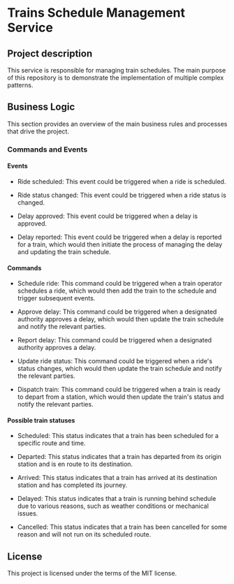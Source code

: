 # Trains Schedule Management Service

## Project description

This service is responsible for managing train schedules. The main purpose of this repository is to demonstrate the implementation of multiple complex patterns.

## Business Logic

This section provides an overview of the main business rules and processes that drive the project.

### Commands and Events

#### Events

- Ride scheduled: This event could be triggered when a ride is scheduled.

- Ride status changed: This event could be triggered when a ride status is changed.

- Delay approved: This event could be triggered when a delay is approved.

- Delay reported: This event could be triggered when a delay is reported for a train, which would then initiate the process of managing the delay and updating the train schedule.

#### Commands

- Schedule ride: This command could be triggered when a train operator schedules a ride, which would then add the train to the schedule and trigger subsequent events.

- Approve delay: This command could be triggered when a designated authority approves a delay, which would then update the train schedule and notify the relevant parties.

- Report delay: This command could be triggered when a designated authority approves a delay.

- Update ride status: This command could be triggered when a ride's status changes, which would then update the train schedule and notify the relevant parties.

- Dispatch train: This command could be triggered when a train is ready to depart from a station, which would then update the train's status and notify the relevant parties.

#### Possible train statuses

- Scheduled: This status indicates that a train has been scheduled for a specific route and time.

- Departed: This status indicates that a train has departed from its origin station and is en route to its destination.

- Arrived: This status indicates that a train has arrived at its destination station and has completed its journey.

- Delayed: This status indicates that a train is running behind schedule due to various reasons, such as weather conditions or mechanical issues.

- Cancelled: This status indicates that a train has been cancelled for some reason and will not run on its scheduled route.

## License

This project is licensed under the terms of the MIT license.
